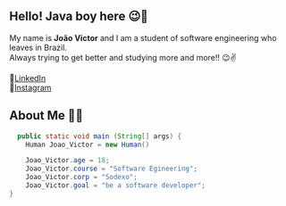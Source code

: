 ## Hello! Java boy here 😉👋

My name is **João Victor** and I am a student of software engineering who leaves in Brazil.\
Always trying to get better and studying more and more!! 😉✌️ 

🛄[LinkedIn](https://www.linkedin.com/in/jo%C3%A3o-victor-alves-26ba20254/) \
📸[Instagram](https://www.instagram.com/alveesjoao)


## About Me 👨‍🏫
```java
  public static void main (String[] args) {
    Human Joao_Victor = new Human()

    Joao_Victor.age = 18;
    Joao_Victor.course = "Software Egineering";
    Joao_Victor.corp = "Sodexo";
    Joao_Victor.goal = "be a software developer";
}
```
